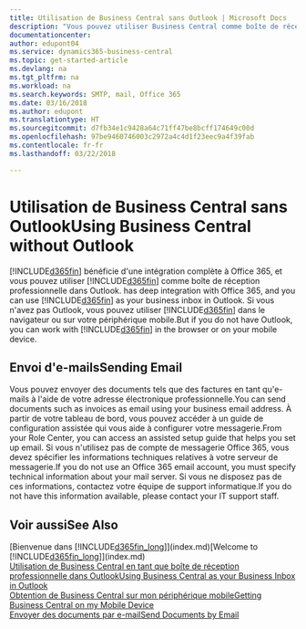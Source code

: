 ```yaml
---
title: Utilisation de Business Central sans Outlook | Microsoft Docs
description: "Vous pouvez utiliser Business Central comme boîte de réception professionnelle dans Outlook, car il est intégré à Office 365. Cependant, vous pouvez également l'utiliser sans Outlook dans un navigateur ou sur votre périphérique mobile."
documentationcenter: 
author: edupont04
ms.service: dynamics365-business-central
ms.topic: get-started-article
ms.devlang: na
ms.tgt_pltfrm: na
ms.workload: na
ms.search.keywords: SMTP, mail, Office 365
ms.date: 03/16/2018
ms.author: edupont
ms.translationtype: HT
ms.sourcegitcommit: d7fb34e1c9428a64c71ff47be8bcff174649c00d
ms.openlocfilehash: 97be9460746003c2972a4c4d1f23eec9a4f39fab
ms.contentlocale: fr-fr
ms.lasthandoff: 03/22/2018

---
```

# <a name="using-business-central-without-outlook"></a><span data-ttu-id="19f16-103">Utilisation de Business Central sans Outlook</span><span class="sxs-lookup"><span data-stu-id="19f16-103">Using Business Central without Outlook</span></span>
[!INCLUDE[d365fin](includes/d365fin_md.md)]<span data-ttu-id="19f16-104"> bénéficie d'une intégration complète à Office 365, et vous pouvez utiliser [!INCLUDE[d365fin](includes/d365fin_md.md)] comme boîte de réception professionnelle dans Outlook.</span><span class="sxs-lookup"><span data-stu-id="19f16-104"> has deep integration with Office 365, and you can use [!INCLUDE[d365fin](includes/d365fin_md.md)] as your business inbox in Outlook.</span></span> <span data-ttu-id="19f16-105">Si vous n'avez pas Outlook, vous pouvez utiliser [!INCLUDE[d365fin](includes/d365fin_md.md)] dans le navigateur ou sur votre périphérique mobile.</span><span class="sxs-lookup"><span data-stu-id="19f16-105">But if you do not have Outlook, you can work with [!INCLUDE[d365fin](includes/d365fin_md.md)] in the browser or on your mobile device.</span></span>  

## <a name="sending-email"></a><span data-ttu-id="19f16-106">Envoi d'e-mails</span><span class="sxs-lookup"><span data-stu-id="19f16-106">Sending Email</span></span>
<span data-ttu-id="19f16-107">Vous pouvez envoyer des documents tels que des factures en tant qu'e-mails à l'aide de votre adresse électronique professionnelle.</span><span class="sxs-lookup"><span data-stu-id="19f16-107">You can send documents such as invoices as email using your business email address.</span></span> <span data-ttu-id="19f16-108">À partir de votre tableau de bord, vous pouvez accéder à un guide de configuration assistée qui vous aide à configurer votre messagerie.</span><span class="sxs-lookup"><span data-stu-id="19f16-108">From your Role Center, you can access an assisted setup guide that helps you set up email.</span></span> <span data-ttu-id="19f16-109">Si vous n'utilisez pas de compte de messagerie Office 365, vous devez spécifier les informations techniques relatives à votre serveur de messagerie.</span><span class="sxs-lookup"><span data-stu-id="19f16-109">If you do not use an Office 365 email account, you must specify technical information about your mail server.</span></span> <span data-ttu-id="19f16-110">Si vous ne disposez pas de ces informations, contactez votre équipe de support informatique.</span><span class="sxs-lookup"><span data-stu-id="19f16-110">If you do not have this information available, please contact your IT support staff.</span></span>  


## <a name="see-also"></a><span data-ttu-id="19f16-111">Voir aussi</span><span class="sxs-lookup"><span data-stu-id="19f16-111">See Also</span></span>
<span data-ttu-id="19f16-112">[Bienvenue dans [!INCLUDE[d365fin_long](includes/d365fin_long_md.md)]](index.md)</span><span class="sxs-lookup"><span data-stu-id="19f16-112">[Welcome to [!INCLUDE[d365fin_long](includes/d365fin_long_md.md)]](index.md)</span></span>  
[<span data-ttu-id="19f16-113">Utilisation de Business Central en tant que boîte de réception professionnelle dans Outlook</span><span class="sxs-lookup"><span data-stu-id="19f16-113">Using Business Central as your Business Inbox in Outlook</span></span>](admin-outlook.md)  
[<span data-ttu-id="19f16-114">Obtention de Business Central sur mon périphérique mobile</span><span class="sxs-lookup"><span data-stu-id="19f16-114">Getting Business Central on my Mobile Device</span></span>](install-mobile-app.md)  
[<span data-ttu-id="19f16-115">Envoyer des documents par e-mail</span><span class="sxs-lookup"><span data-stu-id="19f16-115">Send Documents by Email</span></span>](ui-how-send-documents-email.md)

